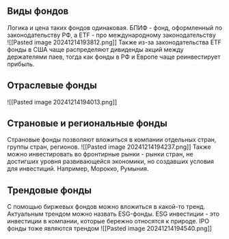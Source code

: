 ## Виды фондов
Логика и цена таких фондов одинаковая. БПИФ - фонд, оформленный по законодательству РФ, а ETF - про международному законодательству  
![[Pasted image 20241214193812.png]]
Также из-за законодательства ETF фонды в США чаще распределяют дивиденды акций между держателями паев, тогда как фонды в РФ и Европе чаще реинвестирует прибыль.

## Отраслевые фонды
![[Pasted image 20241214194013.png]]
## Страновые и региональные фонды
Страновые фонды позволяют вложиться в компании отдельных стран, группы стран, регионов. 
![[Pasted image 20241214194237.png]]
Также можно инвестировать во фронтирные рынки - рынки стран, не достигших уровня развивающейся экономики, но создавших условия для инвестиций. Например, Морокко, Румыния.

## Трендовые фонды
С помощью биржевых фондов можно вложиться в какой-то тренд. Актуальным трендом можно назвать ESG-фонды.
ESG инвестиции - это инвестиции в компании, которые бережно относятся к природе.
IPO фонды тоже являются трендом
![[Pasted image 20241214194540.png]]
